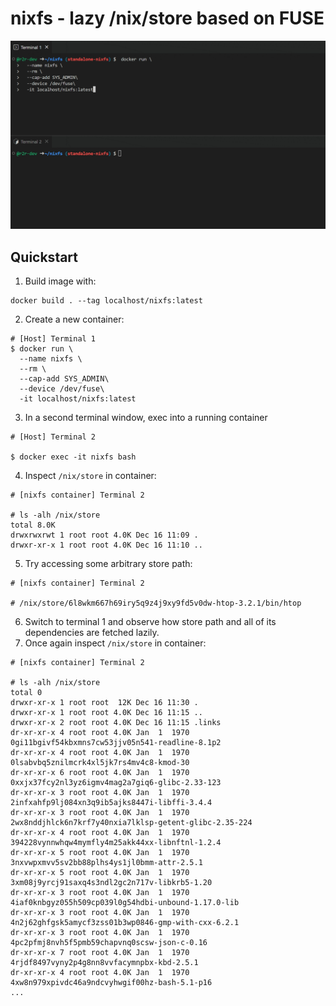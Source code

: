 # nixfs - lazy /nix/store based on FUSE

![Demo](demo.gif)
## Quickstart
1. Build image with:
```
docker build . --tag localhost/nixfs:latest
```

2. Create a new container:
```
# [Host] Terminal 1
$ docker run \
  --name nixfs \
  --rm \
  --cap-add SYS_ADMIN\
  --device /dev/fuse\
  -it localhost/nixfs:latest
```

3. In a second terminal window, exec into a running container
```
# [Host] Terminal 2 

$ docker exec -it nixfs bash
```

4. Inspect `/nix/store` in container:
```
# [nixfs container] Terminal 2

# ls -alh /nix/store
total 8.0K
drwxrwxrwt 1 root root 4.0K Dec 16 11:09 .
drwxr-xr-x 1 root root 4.0K Dec 16 11:10 ..
```

5. Try accessing some arbitrary store path:
```
# [nixfs container] Terminal 2

# /nix/store/6l8wkm667h69iry5q9z4j9xy9fd5v0dw-htop-3.2.1/bin/htop
```
6. Switch to terminal 1 and observe how store path and all of its dependencies are fetched lazily.
8. Once again inspect `/nix/store` in container:
```
# [nixfs container] Terminal 2

# ls -alh /nix/store
total 0
drwxr-xr-x 1 root root  12K Dec 16 11:30 .
drwxr-xr-x 1 root root 4.0K Dec 16 11:15 ..
drwxr-xr-x 2 root root 4.0K Dec 16 11:15 .links
dr-xr-xr-x 4 root root 4.0K Jan  1  1970 0gi11bgivf54kbxmns7cw53jjv05n541-readline-8.1p2
dr-xr-xr-x 4 root root 4.0K Jan  1  1970 0lsabvbq5znilmcrk4xl5jk7rs4mv4c8-kmod-30
dr-xr-xr-x 6 root root 4.0K Jan  1  1970 0xxjx37fcy2nl3yz6igmv4mag2a7giq6-glibc-2.33-123
dr-xr-xr-x 3 root root 4.0K Jan  1  1970 2infxahfp9lj084xn3q9ib5ajks8447i-libffi-3.4.4
dr-xr-xr-x 3 root root 4.0K Jan  1  1970 2wx8nddjhlck6n7krf7y40nxia7lklsp-getent-glibc-2.35-224
dr-xr-xr-x 4 root root 4.0K Jan  1  1970 394228vynnwhqw4mymfly4m25akk44xx-libnftnl-1.2.4
dr-xr-xr-x 5 root root 4.0K Jan  1  1970 3nxvwpxmvv5sv2bb88plhs4ys1jl0bmm-attr-2.5.1
dr-xr-xr-x 5 root root 4.0K Jan  1  1970 3xm08j9yrcj91saxq4s3ndl2gc2n717v-libkrb5-1.20
dr-xr-xr-x 3 root root 4.0K Jan  1  1970 4iaf0knbgyz055h509cp039l0g54hdbi-unbound-1.17.0-lib
dr-xr-xr-x 3 root root 4.0K Jan  1  1970 4n2j62ghfgsk5amycf3zss01b3wp0846-gmp-with-cxx-6.2.1
dr-xr-xr-x 3 root root 4.0K Jan  1  1970 4pc2pfmj8nvh5f5pmb59chapvnq0scsw-json-c-0.16
dr-xr-xr-x 7 root root 4.0K Jan  1  1970 4rjdf8497vyny2p4g8nn8vvfacymnpbx-kbd-2.5.1
dr-xr-xr-x 4 root root 4.0K Jan  1  1970 4xw8n979xpivdc46a9ndcvyhwgif00hz-bash-5.1-p16
...
```
